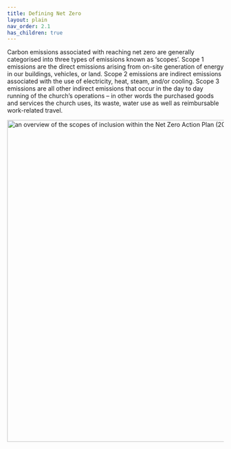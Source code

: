 ```yaml
---
title: Defining Net Zero
layout: plain
nav_order: 2.1
has_children: true
---
```


Carbon emissions associated with reaching net zero are generally categorised into three types of emissions known as ‘scopes’. Scope 1 emissions are the direct emissions arising from on-site generation of energy in our buildings, vehicles, or land. Scope 2 emissions are indirect emissions associated with the use of electricity, heat, steam, and/or cooling. Scope 3 emissions are all other indirect emissions that occur in the day to day running of the church’s operations – in other words the purchased goods and services the church uses, its waste, water use as well as reimbursable work-related travel. 

<img src='{{ "graphics/net-zero-scopes.jpg" | relative_url }}' alt="an overview of the scopes of inclusion within the Net Zero Action Plan (2023-2030)" title="Net Zero Scopes of Inclusion" width="750px"/>
